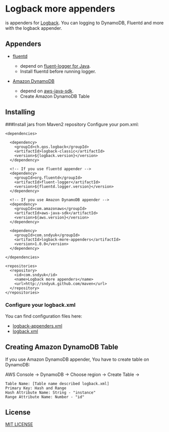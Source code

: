 Logback more appenders
==================================================
is appenders for [Logback](http://logback.qos.ch/).
You can logging to DynamoDB, Fluentd and more with the logback appender.

Appenders
--------------------------------------
- [fluentd](http://fluentd.org/) 
    - depend on [fluent-logger for Java](https://github.com/fluent/fluent-logger-java).   
     - Install fluentd before running logger.
   
- [Amazon DynamoDB](http://aws.amazon.com/jp/dynamodb/)  
    - depend on [aws-java-sdk](http://aws.amazon.com/jp/sdkforjava/).
    - Create Amazon DynamoDB Table


Installing
--------------------------------------	

###Install jars from Maven2 repository
Configure your pom.xml:

```
<dependencies>

  <dependency>
	<groupId>ch.qos.logback</groupId>
	<artifactId>logback-classic</artifactId>
	<version>${logback.version}</version>
  </dependency>

  <!-- If you use fluentd appender -->
  <dependency>
	<groupId>org.fluentd</groupId>
	<artifactId>fluent-logger</artifactId>
	<version>${fluentd.logger.version}</version>
  </dependency>

  <!-- If you use Amazon DynamoDB appender -->
  <dependency>
	<groupId>com.amazonaws</groupId>
	<artifactId>aws-java-sdk</artifactId>
	<version>${aws.version}</version>
  </dependency>

  <dependency>
    <groupId>com.sndyuk</groupId>
    <artifactId>logback-more-appenders</artifactId>
    <version>1.0.0</version>
  </dependency>

</dependencies>

<repositories>
  <repository>
    <id>com.sndyuk</id>
    <name>Logback more appenders</name>
    <url>http://sndyuk.github.com/maven</url>
  </repository>
</repositories>
```

### Configure your logback.xml
You can find configuration files here:
 
- [logback-appenders.xml](https://github.com/sndyuk/logback-more-appenders/blob/master/src/test/resources/logback-appenders.xml)
- [logback.xml](https://github.com/sndyuk/logback-more-appenders/blob/master/src/test/resources/logback.xml)


Creating Amazon DynamoDB Table
--------------------------------------    
If you use Amazon DynamoDB appender, You have to create table on DynamoDB:

AWS Console -> DynamoDB -> Choose region -> Create Table -> 
   
    Table Name: [Table name described logback.xml]
    Primary Key: Hash and Range
	Hash Attribute Name: String - "instance"
	Range Attribute Name: Number - "id"


License
--------------------------------------
[MIT LICENSE](LICENSE)

